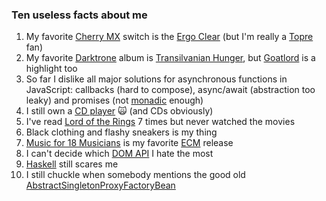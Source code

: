 ### Ten useless facts about me

1. My favorite [Cherry MX](https://www.cherrymx.de/en) switch is the [Ergo Clear](https://deskthority.net/wiki/Cherry_MX_Ergo_Clear) (but I'm really a [Topre](https://www.realforce.co.jp/en/features/) fan)
2. My favorite [Darktrone](https://www.metal-archives.com/bands/Darkthrone/146) album is [Transilvanian Hunger](https://www.metal-archives.com/albums/Darkthrone/Transilvanian_Hunger/624), but [Goatlord](https://www.metal-archives.com/albums/Darkthrone/Goatlord/1926) is a highlight too
3. So far I dislike all major solutions for asynchronous functions in JavaScript: callbacks (hard to compose), async/await (abstraction too leaky) and promises (not [monadic](https://github.com/promises-aplus/promises-spec/issues/94#issuecomment-16176966) enough)
4. I still own a [CD player](https://en.wikipedia.org/wiki/CD_player) 🙀 (and CDs obviously)
5. I've read [Lord of the Rings](https://en.wikipedia.org/wiki/The_Lord_of_the_Rings) 7 times but never watched the movies
6. Black clothing and flashy sneakers is my thing
7. [Music for 18 Musicians](https://www.discogs.com/Steve-Reich-Music-For-18-Musicians/release/1164585) is my favorite [ECM](https://ecmrecords.com/home) release
8. I can't decide which [DOM API](https://developer.mozilla.org/en-US/docs/Web/API/Document_Object_Model) I hate the most
9. [Haskell](https://www.haskell.org) still scares me
10. I still chuckle when somebody mentions the good old [AbstractSingletonProxyFactoryBean](https://docs.spring.io/spring/docs/current/javadoc-api/org/springframework/aop/framework/AbstractSingletonProxyFactoryBean.html)
